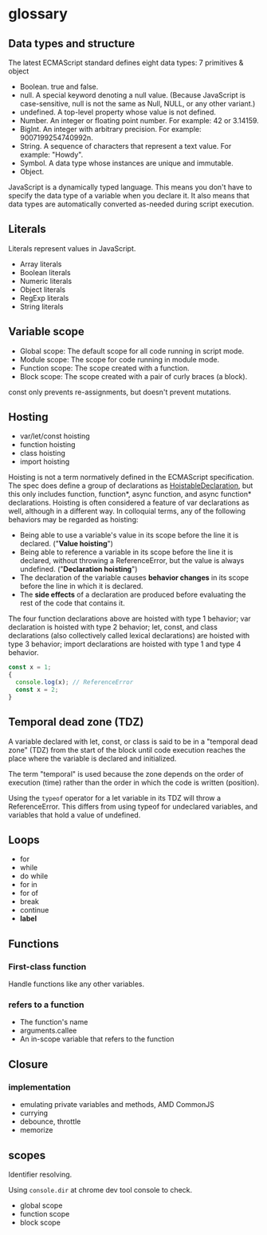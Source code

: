 # glossary

## Data types and structure

The latest ECMAScript standard defines eight data types: 7 primitives & object

- Boolean. true and false.
- null. A special keyword denoting a null value. (Because JavaScript is case-sensitive, null is not the same as Null, NULL, or any other variant.)
- undefined. A top-level property whose value is not defined.
- Number. An integer or floating point number. For example: 42 or 3.14159.
- BigInt. An integer with arbitrary precision. For example: 9007199254740992n.
- String. A sequence of characters that represent a text value. For example: "Howdy".
- Symbol. A data type whose instances are unique and immutable.
- Object.

JavaScript is a dynamically typed language. This means you don't have to specify the data type of a variable when you declare it. It also means that data types are automatically converted as-needed during script execution.

## Literals

Literals represent values in JavaScript.

- Array literals
- Boolean literals
- Numeric literals
- Object literals
- RegExp literals
- String literals

## Variable scope

- Global scope: The default scope for all code running in script mode.
- Module scope: The scope for code running in module mode.
- Function scope: The scope created with a function.
- Block scope: The scope created with a pair of curly braces (a block).

const only prevents re-assignments, but doesn't prevent mutations.

## Hosting

- var/let/const hoisting
- function hoisting
- class hoisting
- import hoisting

Hoisting is not a term normatively defined in the ECMAScript specification. The spec does define a group of declarations as [HoistableDeclaration](https://tc39.es/ecma262/multipage/ecmascript-language-statements-and-declarations.html#prod-HoistableDeclaration), but this only includes function, function*, async function, and async function* declarations. Hoisting is often considered a feature of var declarations as well, although in a different way. In colloquial terms, any of the following behaviors may be regarded as hoisting:

- Being able to use a variable's value in its scope before the line it is declared. ("**Value hoisting**")
- Being able to reference a variable in its scope before the line it is declared, without throwing a ReferenceError, but the value is always undefined. ("**Declaration hoisting**")
- The declaration of the variable causes **behavior changes** in its scope before the line in which it is declared.
- The **side effects** of a declaration are produced before evaluating the rest of the code that contains it.

The four function declarations above are hoisted with type 1 behavior; var declaration is hoisted with type 2 behavior; let, const, and class declarations (also collectively called lexical declarations) are hoisted with type 3 behavior; import declarations are hoisted with type 1 and type 4 behavior.

```javascript
const x = 1;
{
  console.log(x); // ReferenceError
  const x = 2;
}
```

## Temporal dead zone (TDZ)

A variable declared with let, const, or class is said to be in a "temporal dead zone" (TDZ) from the start of the block until code execution reaches the place where the variable is declared and initialized.

The term "temporal" is used because the zone depends on the order of execution (time) rather than the order in which the code is written (position).

Using the `typeof` operator for a let variable in its TDZ will throw a ReferenceError. This differs from using typeof for undeclared variables, and variables that hold a value of undefined.

## Loops

- for
- while
- do while
- for in
- for of
- break
- continue
- **label**

## Functions

### First-class function

Handle functions like any other variables.

### refers to a function

- The function's name
- arguments.callee
- An in-scope variable that refers to the function

## Closure

### implementation

- emulating private variables and methods, AMD CommonJS
- currying
- debounce, throttle
- memorize

## scopes

Identifier resolving.

Using `console.dir` at chrome dev tool console to check.

- global scope
- function scope
- block scope
